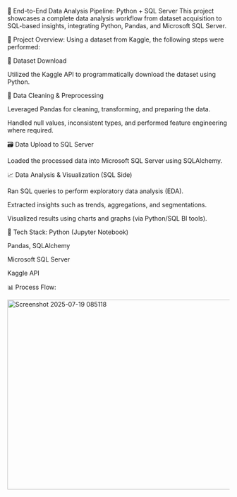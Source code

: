 🧠 End-to-End Data Analysis Pipeline: Python + SQL Server
This project showcases a complete data analysis workflow from dataset acquisition to SQL-based insights, integrating Python, Pandas, and Microsoft SQL Server.

📌 Project Overview:
Using a dataset from Kaggle, the following steps were performed:

🔽 Dataset Download

Utilized the Kaggle API to programmatically download the dataset using Python.

🧹 Data Cleaning & Preprocessing

Leveraged Pandas for cleaning, transforming, and preparing the data.

Handled null values, inconsistent types, and performed feature engineering where required.

🗃️ Data Upload to SQL Server

Loaded the processed data into Microsoft SQL Server using SQLAlchemy.

📈 Data Analysis & Visualization (SQL Side)

Ran SQL queries to perform exploratory data analysis (EDA).

Extracted insights such as trends, aggregations, and segmentations.

Visualized results using charts and graphs (via Python/SQL BI tools).

📂 Tech Stack:
Python (Jupyter Notebook)

Pandas, SQLAlchemy

Microsoft SQL Server

Kaggle API

📊 Process Flow:

<img width="875" height="431" alt="Screenshot 2025-07-19 085118" src="https://github.com/user-attachments/assets/c0cecbb9-a29f-487e-987f-bf9b433d9783" />
